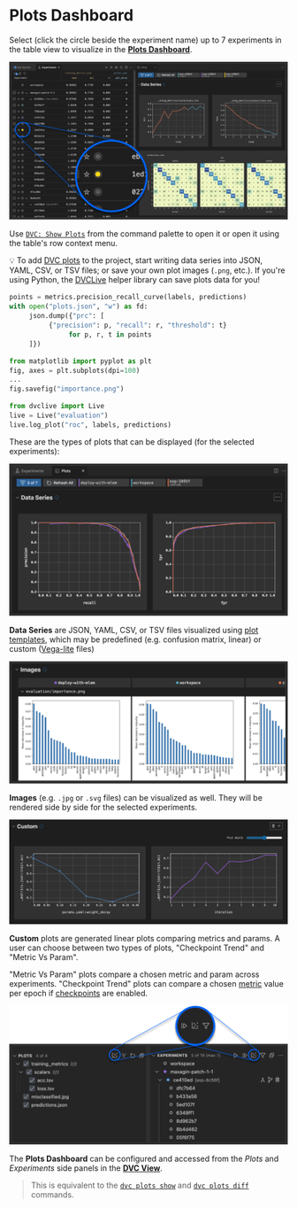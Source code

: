 # Plots Dashboard

Select (click the circle beside the experiment name) up to 7 experiments in the
table view to visualize in the [**Plots Dashboard**](command:dvc.showPlots).

<p align="center">
  <img src="images/click-the-circle-beside-experiment-name.png"
       alt="Select for Plots" />
</p>

Use
[`DVC: Show Plots`](command:workbench.action.quickOpen?%22>DVC:%20Show%20Plots%22)
from the command palette to open it or open it using the table's row context
menu.

[`dvc plots show`]: https://dvc.org/doc/command-reference/plots/show
[`dvc plots diff`]: https://dvc.org/doc/command-reference/plots/diff

💡 To add [DVC plots] to the project, start writing data series into JSON, YAML,
CSV, or TSV files; or save your own plot images (`.png`, etc.). If you're using
Python, the [DVCLive] helper library can save plots data for you!

```python
points = metrics.precision_recall_curve(labels, predictions)
with open("plots.json", "w") as fd:
     json.dump({"prc": [
          {"precision": p, "recall": r, "threshold": t}
               for p, r, t in points
     ]})
```

```python
from matplotlib import pyplot as plt
fig, axes = plt.subplots(dpi=100)
...
fig.savefig("importance.png")
```

```python
from dvclive import Live
live = Live("evaluation")
live.log_plot("roc", labels, predictions)
```

[dvc plots]: https://dvc.org/doc/start/experiments/visualization
[dvclive]: https://dvc.org/doc/dvclive

These are the types of plots that can be displayed (for the selected
experiments):

<p align="center">
  <img src="images/plots-data-series.png"
       alt="Plots: Data Series" />
</p>

**Data Series** are JSON, YAML, CSV, or TSV files visualized using [plot
templates], which may be predefined (e.g. confusion matrix, linear) or custom
([Vega-lite] files)

[plot templates]:
  https://dvc.org/doc/user-guide/experiment-management/visualizing-plots#plot-templates-data-series-only
[vega-lite]: https://vega.github.io/vega-lite/

<p align="center">
  <img src="images/plots-images.png"
       alt="Plots: Images" />
</p>

**Images** (e.g. `.jpg` or `.svg` files) can be visualized as well. They will be
rendered side by side for the selected experiments.

<p align="center">
  <img src="images/plots-custom.png"
       alt="Plots: Custom" />
</p>

**Custom** plots are generated linear plots comparing metrics and params. A user
can choose between two types of plots, "Checkpoint Trend" and "Metric Vs Param".

"Metric Vs Param" plots compare a chosen metric and param across experiments.
"Checkpoint Trend" plots can compare a chosen [metric] value per epoch if
[checkpoints] are enabled.

[metric]: https://dvc.org/doc/command-reference/metrics
[checkpoints]: https://dvc.org/doc/user-guide/experiment-management/checkpoints

<p align="center">
  <img src="images/plots-view-icon.png"
       alt="Plots View Icon" />
</p>

The **Plots Dashboard** can be configured and accessed from the _Plots_ and
_Experiments_ side panels in the [**DVC View**](command:views.dvc-views).

> This is equivalent to the [`dvc plots show`] and [`dvc plots diff`] commands.
